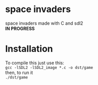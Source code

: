 # space invaders
space invaders made with C and sdl2<br>
**IN PROGRESS**
# Installation
To compile this just use this:<br>
`gcc -lSDL2 -lSDL2_image *.c -o dst/game`<br>
then, to run it<br>
`./dst/game`
